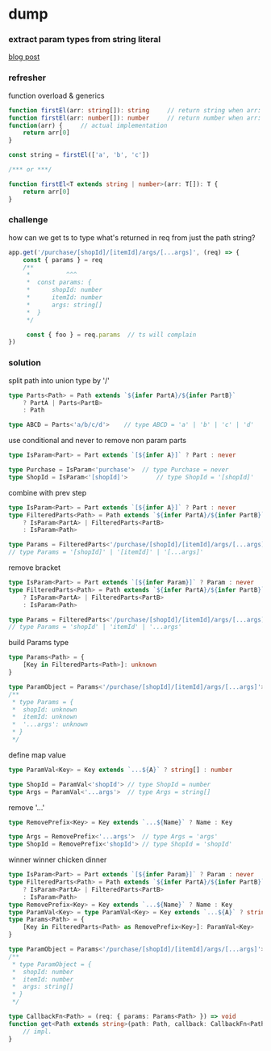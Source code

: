 # dump

### extract param types from string literal
[blog post](https://lihautan.com/extract-parameters-type-from-string-literal-types-with-typescript/)

### refresher

function overload & generics
```ts
function firstEl(arr: string[]): string		// return string when arr: string[]
function firstEl(arr: number[]): number		// return number when arr: number[]
function(arr) {		// actual implementation
	return arr[0]
}

const string = firstEl(['a', 'b', 'c'])

/*** or ***/

function firstEl<T extends string | number>(arr: T[]): T {
	return arr[0]
}
```

### challenge
how can we get ts to type what's returned in req from just the path string?
```ts
app.get('/purchase/[shopId]/[itemId]/args/[...args]', (req) => {
	const { params } = req
	/**
	 * 			^^^
	 *  const params: {
	 * 		shopId: number
	 * 		itemId: number
	 * 		args: string[]
	 *  } 
	 */

	 const { foo } = req.params  // ts will complain
})
```

### solution

split path into union type by '/'
```ts
type Parts<Path> = Path extends `${infer PartA}/${infer PartB}`
	? PartA | Parts<PartB>
	: Path

type ABCD = Parts<'a/b/c/d'>	// type ABCD = 'a' | 'b' | 'c' | 'd'
```

use conditional and never to remove non param parts
```ts
type IsParam<Part> = Part extends `[${infer A}]` ? Part : never

type Purchase = IsParam<'purchase'>	 // type Purchase = never
type ShopId = IsParam<'[shopId]'>		 // type ShopId = '[shopId]'
````

combine with prev step
```ts
type IsParam<Part> = Part extends `[${infer A}]` ? Part : never
type FilteredParts<Path> = Path extends `${infer PartA}/${infer PartB}`
	? IsParam<PartA> | FilteredParts<PartB>
	: IsParam<Path>

type Params = FilteredParts<'/purchase/[shopId]/[itemId]/args/[...args]'>
// type Params = '[shopId]' | '[itemId]' | '[...args]'
```

remove bracket
```ts
type IsParam<Part> = Part extends `[${infer Param}]` ? Param : never
type FilteredParts<Path> = Path extends `${infer PartA}/${infer PartB}`
	? IsParam<PartA> | FilteredParts<PartB>
	: IsParam<Path>

type Params = FilteredParts<'/purchase/[shopId]/[itemId]/args/[...args]'>
// type Params = 'shopId' | 'itemId' | '...args'
```

build Params type
```ts
type Params<Path> = {
	[Key in FilteredParts<Path>]: unknown
}

type ParamObject = Params<'/purchase/[shopId]/[itemId]/args/[...args]'>
/**
 * type Params = {
 *	shopId: unknown
 * 	itemId: unknown
 *  '...args': unknown
 * }
 */
```

define map value
```ts
type ParamVal<Key> = Key extends `...${A}` ? string[] : number

type ShopId = ParamVal<'shopId'> // type ShopId = number
type Args = ParamVal<'...args'>  //	type Args = string[]
```

remove '...'
```ts
type RemovePrefix<Key> = Key extends `...${Name}` ? Name : Key

type Args = RemovePrefix<'...args'>  // type Args = 'args'
type ShopId = RemovePrefix<'shopId'> // type ShopId = 'shopId'
```

winner winner chicken dinner
```ts
type IsParam<Part> = Part extends `[${infer Param}]` ? Param : never
type FilteredParts<Path> = Path extends `${infer PartA}/${infer PartB}`
	? IsParam<PartA> | FilteredParts<PartB>
	: IsParam<Path>
type RemovePrefix<Key> = Key extends `...${Name}` ? Name : Key
type ParamVal<Key> = type ParamVal<Key> = Key extends `...${A}` ? string[] : number
type Params<Path> = {
	[Key in FilteredParts<Path> as RemovePrefix<Key>]: ParamVal<Key>
}

type ParamObject = Params<'/purchase/[shopId]/[itemId]/args/[...args]'>
/**
 * type ParamObject = {
 *	shopId: number
 * 	itemId: number
 *  args: string[]
 * }
 */

type CallbackFn<Path> = (req: { params: Params<Path> }) => void
function get<Path extends string>(path: Path, callback: CallbackFn<Path>): void {
	// impl.
}
```